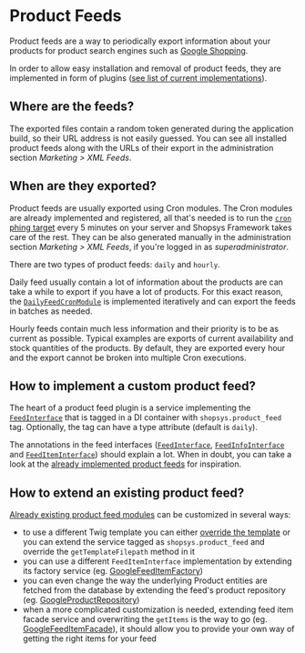 # Product Feeds

Product feeds are a way to periodically export information about your products for product search engines such as [Google Shopping](https://www.google.com/shopping).

In order to allow easy installation and removal of product feeds, they are implemented in form of plugins ([see list of current implementations](https://github.com/search?q=topic%3Aproduct-feed+org%3Ashopsys)).

## Where are the feeds?

The exported files contain a random token generated during the application build, so their URL address is not easily guessed.
You can see all installed product feeds along with the URLs of their export in the administration section *Marketing >  XML Feeds*.

## When are they exported?

Product feeds are usually exported using Cron modules.
The Cron modules are already implemented and registered, all that's needed is to run the [`cron` phing target](phing-targets.md#cron) every 5 minutes on your server and Shopsys Framework takes care of the rest.
They can be also generated manually in the administration section *Marketing >  XML Feeds*, if you're logged in as *superadministrator*.

There are two types of product feeds: `daily` and `hourly`. 

Daily feed usually contain a lot of information about the products are can take a while to export if you have a lot of products.
For this exact reason, the [`DailyFeedCronModule`](../../packages/framework/src/Model/Feed/DailyFeedCronModule.php) is implemented iteratively and can export the feeds in batches as needed.

Hourly feeds contain much less information and their priority is to be as current as possible.
Typical examples are exports of current availability and stock quantities of the products.
By default, they are exported every hour and the export cannot be broken into multiple Cron executions.

## How to implement a custom product feed?

The heart of a product feed plugin is a service implementing the [`FeedInterface`](../../packages/framework/src/Model/Feed/FeedInterface.php) that is tagged in a DI container with `shopsys.product_feed` tag.
Optionally, the tag can have a type attribute (default is `daily`).

The annotations in the feed interfaces ([`FeedInterface`](../../packages/framework/src/Model/Feed/FeedInterface.php), [`FeedInfoInterface`](../../packages/framework/src/Model/Feed/FeedInfoInterface.php) and [`FeedItemInterface`](../../packages/framework/src/Model/Feed/FeedItemInterface.php)) should explain a lot.
When in doubt, you can take a look at the [already implemented product feeds](https://github.com/search?q=topic%3Aproduct-feed+org%3Ashopsys) for inspiration.

## How to extend an existing product feed?

[Already existing product feed modules](https://github.com/search?q=topic%3Aproduct-feed+org%3Ashopsys) can be customized in several ways:
* to use a different Twig template you can either [override the template](https://symfony.com/doc/3.3/templating/overriding.html)
or you can extend the service tagged as `shopsys.product_feed` and override the `getTemplateFilepath` method in it
* you can use a different `FeedItemInterface` implementation by extending its factory service
(eg. [GoogleFeedItemFactory](../../packages/product-feed-google/src/Model/FeedItem/GoogleFeedItemFactory.php))
* you can even change the way the underlying Product entities are fetched from the database by extending the feed's product repository
(eg. [GoogleProductRepository](../../packages/product-feed-google/src/Model/Product/GoogleProductRepository.php))
* when a more complicated customization is needed, extending feed item facade service and overwriting the `getItems` is the way to go
(eg. [GoogleFeedItemFacade](../../packages/product-feed-google/src/Model/FeedItem/GoogleFeedItemFacade.php)),
it should allow you to provide your own way of getting the right items for your feed

